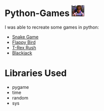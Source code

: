 # Python-Games <img src="/Resources/game.gif" width="40" height="35"/>

I was able to recreate some games in python:

- [Snake Game](https://github.com/preetparmar/Python-Games/tree/master/Snake-Game)
- [Flappy Bird](https://github.com/preetparmar/Python-Games/tree/master/Flappy-Bird)
- [T-Rex Rush](https://github.com/preetparmar/Python-Games/tree/master/TRex-Rush)
- [Blackjack](https://github.com/preetparmar/Python-Games/tree/master/Blackjack)

# Libraries Used

- pygame
- time
- random
- sys

